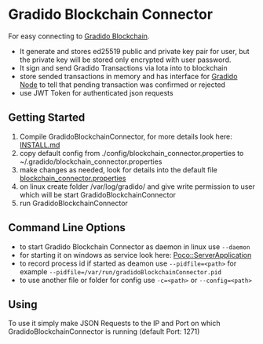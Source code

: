 # Gradido Blockchain Connector

For easy connecting to [Gradido Blockchain](https://github.com/gradido/gradido_blockchain). 

- It generate and stores ed25519 public and private key pair for user, but the private key will be stored only
encrypted with user password.
- It sign and send Gradido Transactions via Iota into to blockchain
- store sended transactions in memory and has interface for [Gradido Node](https://github.com/gradido/gradido_node) to tell that pending transaction was confirmed or rejected
- use JWT Token for authenticated json requests

## Getting Started

1. Compile GradidoBlockchainConnector, for more details look here: [INSTALL.md](INSTALL.md)
2. copy default config from ./config/blockchain_connector.properties to ~/.gradido/blockchain_connector.properties
3. make changes as needed, look for details into the default file [blockchain_connector.properties](./config/blockchain_connector.properties) 
4. on linux create folder /var/log/gradido/ and give write permission to user which will be start GradidoBlockchainConnector
5. run GradidoBlockchainConnector 


## Command Line Options

- to start Gradido Blockchain Connector as daemon in linux use ```--daemon ```
- for starting it on windows as service look here: [Poco::ServerApplication](https://www.appinf.com/docs/poco-2013.2/Poco.Util.ServerApplication.html)
- to record process id if started as deamon use ```--pidfile=<path>``` for example ```--pidfile=/var/run/gradidoBlockchainConnector.pid``` 
- to use another file or folder for config use ```-c=<path>``` or ```--config=<path>```


## Using

To use it simply make JSON Requests to the IP and Port on which GradidoBlockchainConnector is running (default Port: 1271)
